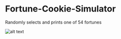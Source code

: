 # Fortune-Cookie-Simulator
Randomly selects and prints one of 54 fortunes

![alt text](https://github.com/nicholasmclark/Fortune-Cookie-Simulator/blob/master/CookieDemo.gif)
